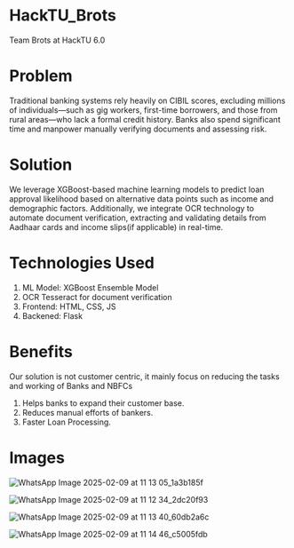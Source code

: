 # HackTU_Brots
Team Brots at HackTU 6.0

# Problem
Traditional banking systems rely heavily on CIBIL scores, excluding millions of individuals—such as gig workers, first-time borrowers, and those from rural areas—who lack a formal credit history. Banks also spend significant time and manpower manually verifying documents and assessing risk.

# Solution
We leverage XGBoost-based machine learning models to predict loan approval likelihood based on alternative data points such as income and demographic factors. Additionally, we integrate OCR technology to automate document verification, extracting and validating details from Aadhaar cards and income slips(if applicable) in real-time.

# Technologies Used
1. ML Model: XGBoost Ensemble Model
2. OCR Tesseract for document verification
3. Frontend: HTML, CSS, JS
4. Backened: Flask

# Benefits
Our solution is not customer centric, it mainly focus on reducing the tasks and working of Banks and NBFCs 
1. Helps banks to expand their customer base.
2. Reduces manual efforts of bankers.
3. Faster Loan Processing.

# Images
![WhatsApp Image 2025-02-09 at 11 13 05_1a3b185f](https://github.com/user-attachments/assets/88f22c58-606b-408a-be9a-4b5c38077a67)

![WhatsApp Image 2025-02-09 at 11 12 34_2dc20f93](https://github.com/user-attachments/assets/704067ea-e893-45d4-8bb6-f0336bff2dfc)

![WhatsApp Image 2025-02-09 at 11 13 40_60db2a6c](https://github.com/user-attachments/assets/c70fd308-cb55-40a4-99be-4226b6e70ffc)

![WhatsApp Image 2025-02-09 at 11 14 46_c5005fdb](https://github.com/user-attachments/assets/38fd1d7e-e0b5-49ba-b526-8055dd9fae40)
